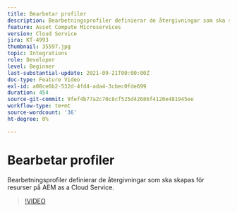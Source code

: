 ```yaml
---
title: Bearbetar profiler
description: Bearbetningsprofiler definierar de återgivningar som ska skapas för resurser på AEM as a Cloud Service.
feature: Asset Compute Microservices
version: Cloud Service
jira: KT-4993
thumbnail: 35597.jpg
topic: Integrations
role: Developer
level: Beginner
last-substantial-update: 2021-09-21T00:00:00Z
doc-type: Feature Video
exl-id: a08ce6b2-532d-4fd4-ada4-3cbec0fde699
duration: 454
source-git-commit: 9fef4b77a2c70c8cf525d42686f4120e481945ee
workflow-type: tm+mt
source-wordcount: '36'
ht-degree: 0%

---
```


# Bearbetar profiler

Bearbetningsprofiler definierar de återgivningar som ska skapas för resurser på AEM as a Cloud Service.

>[!VIDEO](https://video.tv.adobe.com/v/35597?quality=12&learn=on)
